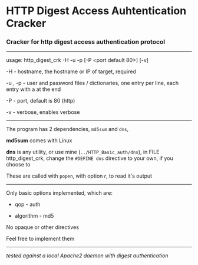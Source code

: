 # HTTP Digest Access Auhtentication Cracker

### Cracker for http digest access authentication protocol

---

usage: http_digest_crk -H <hostname> -u <userfile> -p <passfile> [-P <port default 80>] [-v]

-H - hostname, the hostname or IP of target, required

-u , -p - user and password files / dictionaries, one entry per line, each entry with a <LINE FEED> at the end

-P - port, default is 80 (http)

-v - verbose, enables verbose

---

The program has 2 dependencies, `md5sum` and `dns`,

**md5sum** comes with Linux

**dns** is any utility, or use mine (`../HTTP_Basic_auth/dns`), in FILE http_digest_crk, change the `#DEFINE dns` directive to your own, if you choose to

These are called with `popen`, with option *r*, to read it's output

---

Only basic options implemented, which are:

* qop - auth

* algorithm - md5

No opaque or other directives

Feel free to implement them

---

*tested against a local Apache2 daemon with digest authentication*
